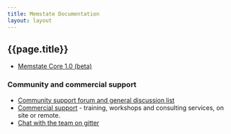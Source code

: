 ```yaml
---
title: Memstate Documentation
layout: layout
---
```


## {{page.title}}
* [Memstate Core 1.0 (beta)](core-1.0/)

### Community and commercial support

* [Community support forum and general discussion list](https://groups.google.com/forum/#!forum/origodb)
* [Commercial support](/order) - training, workshops and consulting services, on site or remote.
* [Chat with the team on gitter](https://gitter.im/devrexlabs/origodb)
